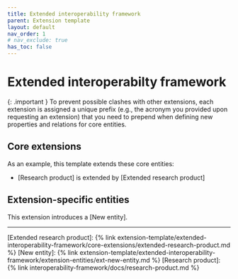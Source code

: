 ```yaml
---
title: Extended interoperability framework
parent: Extension template
layout: default
nav_order: 1
# nav_exclude: true
has_toc: false
---
```

# Extended interoperabilty framework

{: .important }
To prevent possible clashes with other extensions, each extension is assigned a unique prefix (e.g., the acronym you provided upon requesting an extension) that you need to prepend when defining new properties and relations for core entities.

## Core extensions
As an example, this template extends these core entities:
- [Research product] is extended by [Extended research product]


## Extension-specific entities
This extension introduces a [New entity].


----
[Extended research product]: {% link extension-template/extended-interoperability-framework/core-extensions/extended-research-product.md %}
[New entity]: {% link extension-template/extended-interoperability-framework/extension-entities/ext-new-entity.md %}
[Research product]: {% link interoperability-framework/docs/research-product.md %}
